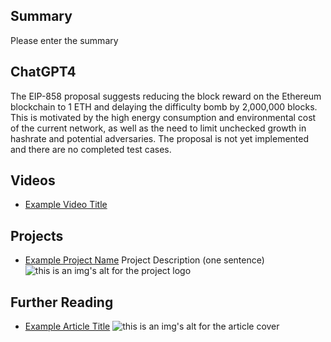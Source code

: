 ## Summary

Please enter the summary

## ChatGPT4

The EIP-858 proposal suggests reducing the block reward on the Ethereum blockchain to 1 ETH and delaying the difficulty bomb by 2,000,000 blocks. This is motivated by the high energy consumption and environmental cost of the current network, as well as the need to limit unchecked growth in hashrate and potential adversaries. The proposal is not yet implemented and there are no completed test cases.

## Videos

- [Example Video Title](https://www.youtube.com/watch?v=TDGq4aeevgY)

## Projects

- [Example Project Name](https://xxxx.xxx/xxxxx) Project Description (one sentence) ![this is an img's alt for the project logo](https://xxxx.xxx/project-logo.xxx)

## Further Reading

- [Example Article Title](https://xxxx.xxx/xxxxx) ![this is an img's alt for the article cover](https://xxxx.xxx/article-cover.xxx)
